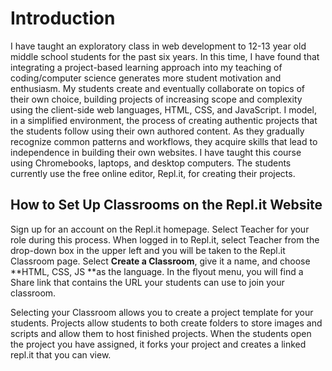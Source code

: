 # Introduction

I have taught an exploratory class in web development to 12-13 year old middle school students for the past six years. In this time, I have found that integrating a project-based learning approach into my teaching of coding/computer science generates more student motivation and enthusiasm. My students create and eventually collaborate on topics of their own choice, building projects of increasing scope and complexity using the client-side web languages, HTML, CSS, and JavaScript. I model, in a simplified environment, the process of creating authentic projects that the students follow using their own authored content. As they gradually recognize common patterns and workflows, they acquire skills that lead to independence in building their own websites. I have taught this course using Chromebooks, laptops, and desktop computers. The students currently use the free online editor, Repl.it, for creating their projects.

## How to Set Up Classrooms on the Repl.it Website

Sign up for an account on the Repl.it homepage. Select Teacher for your role during this process. When logged in to Repl.it, select Teacher from the drop-down box in the upper left and you will be taken to the Repl.it Classroom page. Select **Create a Classroom**, give it a name, and choose **HTML, CSS, JS **as the language. In the flyout menu, you will find a Share link that contains the URL your students can use to join your classroom.

Selecting your Classroom allows you to create a project template for your students. Projects allow students to both create folders to store images and scripts and allow them to host finished projects. When the students open the project you have assigned, it forks your project and creates a linked repl.it that you can view.

